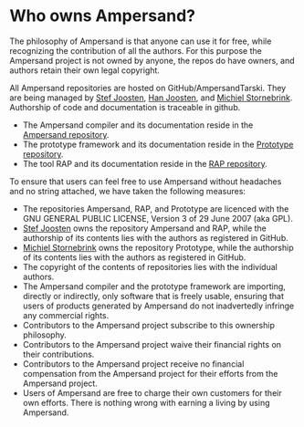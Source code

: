 # Who owns Ampersand?

The philosophy of Ampersand is that anyone can use it for free, while recognizing the contribution of all the authors.
For this purpose the Ampersand project is not owned by anyone, the repos do have owners, and authors retain their own legal copyright.

All Ampersand repositories are hosted on GitHub/AmpersandTarski.
They are being managed by [Stef Joosten](https://github.com/stefjoosten), [Han Joosten](https://github.com/hanjoosten), and [Michiel Stornebrink](https://github.com/Michiel-s).
Authorship of code and documentation is traceable in github.
* The Ampersand compiler and its documentation reside in the [Ampersand repository](https://github.com/AmpersandTarski/Ampersand).
* The prototype framework and its documentation reside in the [Prototype repository](https://github.com/AmpersandTarski/Prototype).
* The tool RAP and its documentation reside in the [RAP repository](https://github.com/AmpersandTarski/RAP).

To ensure that users can feel free to use Ampersand without headaches and no string attached, we have taken the following measures:
* The repositories Ampersand, RAP, and Prototype are licenced with the GNU GENERAL PUBLIC LICENSE, Version 3 of 29 June 2007 (aka GPL).
* [Stef Joosten](https://github.com/stefjoosten) owns the repository Ampersand and RAP, while the authorship of its contents lies with the authors as registered in GitHub.
* [Michiel Stornebrink](https://github.com/Michiel-s) owns the repository Prototype, while the authorship of its contents lies with the authors as registered in GitHub.
* The copyright of the contents of repositories lies with the individual authors.
* The Ampersand compiler and the prototype framework are importing, directly or indirectly, only software that is freely usable,
ensuring that users of products generated by Ampersand do not inadvertedly infringe any commercial rights.
* Contributors to the Ampersand project subscribe to this ownership philosophy.
* Contributors to the Ampersand project waive their financial rights on their contributions.
* Contributors to the Ampersand project receive no financial compensation from the Ampersand project for their efforts from the Ampersand project.
* Users of Ampersand are free to charge their own customers for their own efforts. There is nothing wrong with earning a living by using Ampersand.